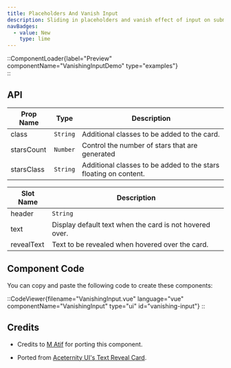 ```yaml
---
title: Placeholders And Vanish Input
description: Sliding in placeholders and vanish effect of input on submit
navBadges:
  - value: New
    type: lime
---
```


::ComponentLoader{label="Preview" componentName="VanishingInputDemo" type="examples"}  
::

## API

| Prop Name  | Type     | Description                                                      |
| ---------- | -------- | ---------------------------------------------------------------- |
| class      | `String` | Additional classes to be added to the card.                      |
| starsCount | `Number` | Control the number of stars that are generated                   |
| starsClass | `String` | Additional classes to be added to the stars floating on content. |

| Slot Name  | Description                                             |
| ---------- | ------------------------------------------------------- |
| header     | `String`                                                |
| text       | Display default text when the card is not hovered over. |
| revealText | Text to be revealed when hovered over the card.         |

## Component Code

You can copy and paste the following code to create these components:

::CodeViewer{filename="VanishingInput.vue" language="vue" componentName="VanishingInput" type="ui" id="vanishing-input"}
::

## Credits

- Credits to [M Atif](https://github.com/atif0075) for porting this component.

- Ported from [Aceternity UI's Text Reveal Card](https://ui.aceternity.com/components/text-reveal-card).
